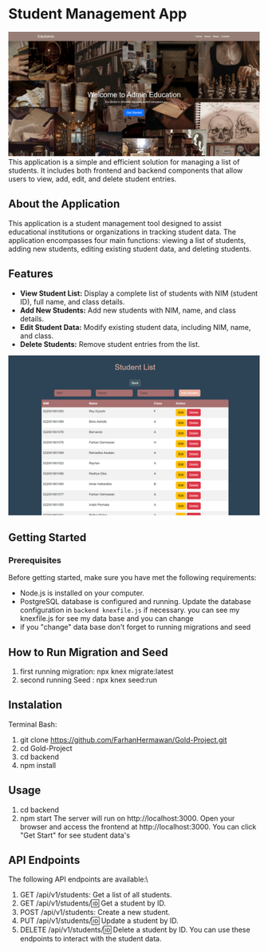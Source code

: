 # Student Management App
<img src="./frontend/img/screenshot-home.png">
This application is a simple and efficient solution for managing a list of students. It includes both frontend and backend components that allow users to view, add, edit, and delete student entries.

## About the Application
This application is a student management tool designed to assist educational institutions or organizations in tracking student data. The application encompasses four main functions: viewing a list of students, adding new students, editing existing student data, and deleting students.

## Features
- **View Student List:** Display a complete list of students with NIM (student ID), full name, and class details.
- **Add New Students:** Add new students with NIM, name, and class details.
- **Edit Student Data:** Modify existing student data, including NIM, name, and class.
- **Delete Students:** Remove student entries from the list.

<img src="./frontend/img/db-ss.png">

## Getting Started
### Prerequisites
Before getting started, make sure you have met the following requirements:

- Node.js is installed on your computer.
- PostgreSQL database is configured and running. Update the database configuration in `backend knexfile.js` if necessary.
  you can see my knexfile.js for see my data base and you can change
- if you "change" data base don't forget to running migrations and seed

## How to Run Migration and Seed
  1. first running migration: npx knex migrate:latest
  2. second running Seed : npx knex seed:run

## Instalation 
Terminal Bash:
   1. git clone https://github.com/FarhanHermawan/Gold-Project.git
   2. cd Gold-Project
   3. cd backend
   4. npm install

## Usage
  1. cd backend
  2. npm start
The server will run on http://localhost:3000.
Open your browser and access the frontend at http://localhost:3000.
You can click "Get Start" for see student data's

## API Endpoints
The following API endpoints are available:\
  1. GET /api/v1/students: Get a list of all students.
  2. GET /api/v1/students/:id: Get a student by ID.
  3. POST /api/v1/students: Create a new student.
  4. PUT /api/v1/students/:id: Update a student by ID.
  5. DELETE /api/v1/students/:id: Delete a student by ID.
You can use these endpoints to interact with the student data.